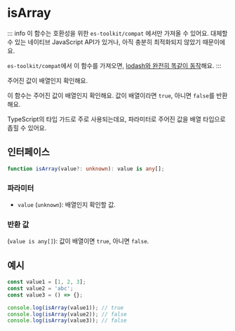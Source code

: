 # isArray

::: info
이 함수는 호환성을 위한 `es-toolkit/compat` 에서만 가져올 수 있어요. 대체할 수 있는 네이티브 JavaScript API가 있거나, 아직 충분히 최적화되지 않았기 때문이에요.

`es-toolkit/compat`에서 이 함수를 가져오면, [lodash와 완전히 똑같이 동작](../../../compatibility.md)해요.
:::

주어진 값이 배열인지 확인해요.

이 함수는 주어진 값이 배열인지 확인해요.
값이 배열이라면 `true`, 아니면 `false`를 반환해요.

TypeScript의 타입 가드로 주로 사용되는데요, 파라미터로 주어진 값을 배열 타입으로 좁힐 수 있어요.

## 인터페이스

```typescript
function isArray(value?: unknown): value is any[];
```

### 파라미터

- `value` (`unknown`): 배열인지 확인할 값.

### 반환 값

(`value is any[]`): 값이 배열이면 `true`, 아니면 `false`.

## 예시

```typescript
const value1 = [1, 2, 3];
const value2 = 'abc';
const value3 = () => {};

console.log(isArray(value1)); // true
console.log(isArray(value2)); // false
console.log(isArray(value3)); // false
```
